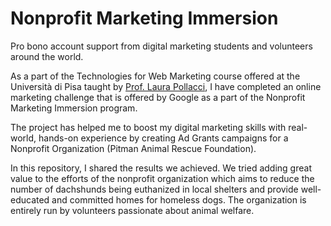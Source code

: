 # Nonprofit Marketing Immersion
Pro bono account support from digital marketing students and volunteers around the world.

As a part of the Technologies for Web Marketing course offered at the Università di Pisa taught by [Prof. Laura Pollacci](https://laurapollacci.github.io/), I have completed an online marketing challenge that is offered by Google as a part of the Nonprofit Marketing Immersion program.

The project has helped me to boost my digital marketing skills with real-world, hands-on experience by creating Ad Grants campaigns for a Nonprofit Organization (Pitman Animal Rescue Foundation).

In this repository, I shared the results we achieved. We tried adding great value to the efforts of the nonprofit organization which aims to reduce the number of dachshunds being euthanized in local shelters and provide well-educated and committed homes for homeless dogs. The organization is entirely run by volunteers passionate about animal welfare.
